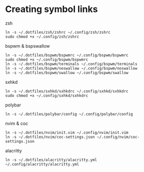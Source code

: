 # Creating symbol links

zsh
```
ln -s ~/.dotfiles/zsh/zshrc ~/.config/zsh/zshrc
sudo chmod +x ~/.config/zsh/zshrc
```

bspwm & bspswallow
```
ln -s ~/.dotfiles/bspwm/bspwmrc ~/.config/bspwm/bspwmrc
sudo chmod +x ~/.config/bspwm/bspwmrc
ln -s ~/.dotfiles/bspwm/terminals ~/.config/bspwm/terminals
ln -s ~/.dotfiles/bspwm/noswallow ~/.config/bspwm/noswallow
ln -s ~/.dotfiles/bspwm/swallow ~/.config/bspwm/swallow
```

sxhkd
```
ln -s ~/.dotfiles/sxhkd/sxhkdrc ~/.config/sxhkd/sxhkdrc
sudo chmod +x ~/.config/sxhkd/sxhkdrc
```

polybar
```
ln -s ~/.dotfiles/polybar/config ~/.config/polybar/config
```

nvim & coc
```
ln -s ~/.dotfiles/nvim/init.vim ~/.config/nvim/init.vim
ln -s ~/.dotfiles/nvim/coc-settings.json ~/.config/nvim/coc-settings.json
```

alacritty
```
ln -s ~/.dotfiles/alacritty/alacritty.yml ~/.config/alacritty/alacritty.yml
```
